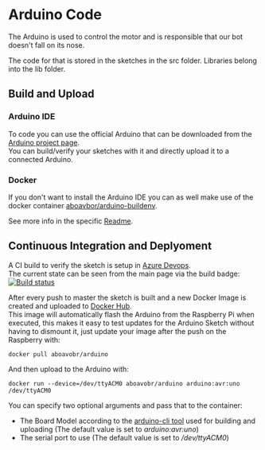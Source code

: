 # Arduino Code

The Arduino is used to control the motor and is responsible that our bot doesn't fall on its nose.

The code for that is stored in the sketches in the src folder. Libraries belong into the lib folder. 

## Build and Upload

### Arduino IDE
To code you can use the official Arduino that can be downloaded from the [Arduino project page](https://www.arduino.cc/en/main/software).  
You can build/verify your sketches with it and directly upload it to a connected Arduino.

### Docker
If you don't want to install the Arduino IDE you can as well make use of the docker container [aboavbor/arduino-buildenv](https://hub.docker.com/r/aboavobr/arduino-buildenv).  

See more info in the specific [Readme](https://github.com/aboavobr/ABOAVOBR/tree/master/Arduino-BuildEnv).

## Continuous Integration and Deplyoment
A CI build to verify the sketch is setup in [Azure Devops](https://benjsawesometfstest.visualstudio.com/ABOAVOBR/_build?definitionId=34&_a=summary).  
The current state can be seen from the main page via the build badge:  
[![Build status](https://benjsawesometfstest.visualstudio.com/ABOAVOBR/_apis/build/status/ABOAVOBR-Arduino-CI)](https://benjsawesometfstest.visualstudio.com/ABOAVOBR/_build/latest?definitionId=34)  

After every push to master the sketch is built and a new Docker Image is created and uploaded to [Docker Hub](https://hub.docker.com/r/aboavobr/arduino/).  
This image will automatically flash the Arduino from the Raspberry Pi when executed, this makes it easy to test updates for the Arduino Sketch without having to dismount it, just update your image after the push on the Raspberry with:
  
    docker pull aboavobr/arduino  

And then upload to the Arduino with:  

    docker run --device=/dev/ttyACM0 aboavobr/arduino arduino:avr:uno /dev/ttyACM0 

You can specify two optional arguments and pass that to the container:  
- The Board Model according to the [arduino-cli tool](https://github.com/arduino/arduino-cli) used for building and uploading (The default value is set to *arduino:avr:uno*) 
- The serial port to use (The default value is set to */dev/ttyACM0*) 

